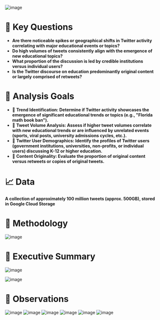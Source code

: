 ![image](https://github.com/sanchitkumar11/Is-Twitter-Credible/assets/105491876/8f6595b2-848d-4ecb-9abb-335ca8348b79)

<h1 style="">🤔 Key Questions</h1>

* **Are there noticeable spikes or geographical shifts in Twitter activity correlating with major educational events or topics?**
* **Do high volumes of tweets consistently align with the emergence of new educational topics?**
* **What proportion of the discussion is led by credible institutions versus individual users?**
* **Is the Twitter discourse on education predominantly original content or largely comprised of retweets?**

<h1 style="">🧐 Analysis Goals</h1>

* 💬 **Trend Identification: Determine if Twitter activity showcases the emergence of significant educational trends or topics (e.g., "Florida math book ban").**
* 📃 **Tweet Volume Analysis: Assess if higher tweet volumes correlate with new educational trends or are influenced by unrelated events (sports, viral posts, university admissions cycles, etc.).**
* 🤖 **Twitter User Demographics: Identify the profiles of Twitter users (government institutions, universities, non-profits, or individual users) discussing K-12 or higher education.**
* 🧠 **Content Originality: Evaluate the proportion of original content versus retweets or copies of original tweets.**

<h1 style="">📈 Data</h1>

**A collection of approximately 100 million tweets (approx. 500GB), stored in Google Cloud Storage**

<h1 style="">🧠 Methodology</h1>

![image](https://github.com/sanchitkumar11/Is-Twitter-Credible/assets/105491876/7fa6bac6-59b4-442e-a2eb-a7738a8e0fdb)

<h1 style="">🚨 Executive Summary</h1>

![image](https://github.com/sanchitkumar11/Is-Twitter-Credible/assets/105491876/c659345d-b56c-4a93-a969-6ac8a8eb8559)

![image](https://github.com/sanchitkumar11/Is-Twitter-Credible/assets/105491876/31435d8e-b250-47b6-b591-9dc144bdb71f)

<h1 style="">🚨 Observations</h1>

![image](https://github.com/sanchitkumar11/Is-Twitter-Credible/assets/105491876/ce7e4030-be36-4f9f-84f7-8144a40c96d6)
![image](https://github.com/sanchitkumar11/Is-Twitter-Credible/assets/105491876/57e82c81-0b6f-465c-a12d-1294c4afb489)
![image](https://github.com/sanchitkumar11/Is-Twitter-Credible/assets/105491876/14ffa7d6-05cf-4f08-a0cf-ac4d9917ceb4)
![image](https://github.com/sanchitkumar11/Is-Twitter-Credible/assets/105491876/3ad71a49-e714-480f-b89f-5437183270ff)
![image](https://github.com/sanchitkumar11/Is-Twitter-Credible/assets/105491876/92d89736-b8c2-4586-8647-d802fdf7a053)
![image](https://github.com/sanchitkumar11/Is-Twitter-Credible/assets/105491876/eb6315a5-ff08-4374-9c2c-2ea1cf10cf02)












